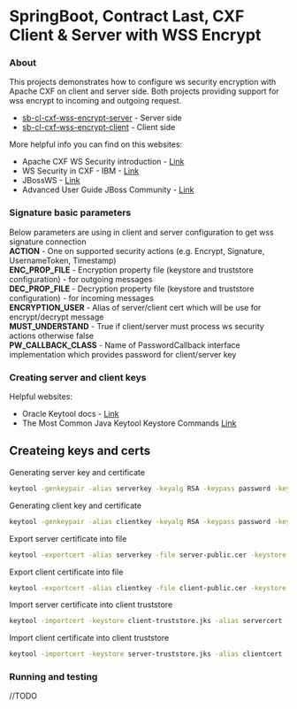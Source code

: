 # SpringBoot, Contract Last, CXF Client & Server with WSS Encrypt

### About

This projects demonstrates how to configure ws security encryption with Apache CXF on client and server side. Both projects providing support
for wss encrypt to incoming and outgoing request.

* [sb-cl-cxf-wss-encrypt-server](https://github.com/dalgim/sb-cl-cxf-encrypt/tree/master/sb-cl-cxf-wss-encrypt-server) - Server side
* [sb-cl-cxf-wss-encrypt-client](https://github.com/dalgim/sb-cl-cxf-encrypt/tree/master/sb-cl-cxf-wss-encrypt-client) - Client side

More helpful info you can find on this websites:
* Apache CXF WS Security introduction - [Link](http://cxf.apache.org/docs/ws-security.html)
* WS Security in CXF - IBM - [Link](https://www.ibm.com/developerworks/library/j-jws13/)
* JBossWS - [Link](https://developer.jboss.org/wiki/Jbossws-stackcxfUserGuide#jive_content_id_WSSecurity)
* Advanced User Guide JBoss Community - [Link](https://docs.jboss.org/author/display/JBWS/Advanced+User+Guide)


### Signature basic parameters
Below parameters are using in client and server configuration to get wss signature connection
<br/><b>ACTION</b> - One on supported security actions (e.g. Encrypt, Signature, UsernameToken, Timestamp)
<br/><b>ENC_PROP_FILE</b> - Encryption property file (keystore and truststore configuration) - for outgoing messages
<br/><b>DEC_PROP_FILE</b> - Decryption property file (keystore and truststore configuration) - for incoming messages
<br/><b>ENCRYPTION_USER</b> - Alias of server/client cert which will be use for encrypt/decrypt message
<br/><b>MUST_UNDERSTAND</b> - True if client/server must process ws security actions otherwise false
<br/><b>PW_CALLBACK_CLASS</b> - Name of PasswordCallback interface implementation which provides password for client/server key 

### Creating server and client keys

Helpful websites:
* Oracle Keytool docs - [Link](http://docs.oracle.com/javase/6/docs/technotes/tools/solaris/keytool.html)
* The Most Common Java Keytool Keystore Commands
[Link](https://www.sslshopper.com/article-most-common-java-keytool-keystore-commands.html) 

## Createing keys and certs
Generating server key and certificate
```sh
keytool -genkeypair -alias serverkey -keyalg RSA -keypass password -keystore server-keystore.jks -storepass password
```
Generating client key and certificate
```sh
keytool -genkeypair -alias clientkey -keyalg RSA -keypass password -keystore client-keystore.jks -storepass password
```
Export server certificate into file
```sh
keytool -exportcert -alias serverkey -file server-public.cer -keystore server-keystore.jks -storepass password
```
Export client certificate into file
```sh
keytool -exportcert -alias clientkey -file client-public.cer -keystore client-keystore.jks -storepass password
```
Import server certificate into client truststore
```sh
keytool -importcert -keystore client-truststore.jks -alias servercert -file server-public.cer -storepass password -noprompt
```
Import client certificate into client truststore
```sh
keytool -importcert -keystore server-truststore.jks -alias clientcert -file client-public.cer -storepass password -noprompt
```


### Running and testing

//TODO
